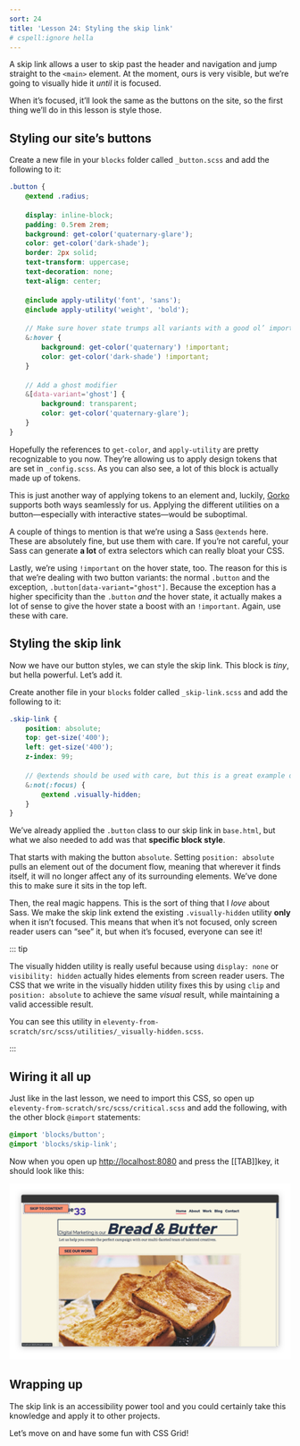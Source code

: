 ```yaml
---
sort: 24
title: 'Lesson 24: Styling the skip link'
# cspell:ignore hella
---
```


A skip link allows a user to skip past the header and navigation and jump straight to the `<main>` element. At the moment, ours is very visible, but we’re going to visually hide it _until_ it is focused.

When it’s focused, it’ll look the same as the buttons on the site, so the first thing we’ll do in this lesson is style those.

## Styling our site’s buttons

Create a new file in your `blocks` folder called `_button.scss` and add the following to it:

```scss
.button {
	@extend .radius;

	display: inline-block;
	padding: 0.5rem 2rem;
	background: get-color('quaternary-glare');
	color: get-color('dark-shade');
	border: 2px solid;
	text-transform: uppercase;
	text-decoration: none;
	text-align: center;

	@include apply-utility('font', 'sans');
	@include apply-utility('weight', 'bold');

	// Make sure hover state trumps all variants with a good ol’ important
	&:hover {
		background: get-color('quaternary') !important;
		color: get-color('dark-shade') !important;
	}

	// Add a ghost modifier
	&[data-variant='ghost'] {
		background: transparent;
		color: get-color('quaternary-glare');
	}
}
```

Hopefully the references to `get-color`, and `apply-utility` are pretty recognizable to you now. They’re allowing us to apply design tokens that are set in `_config.scss`. As you can also see, a lot of this block is actually made up of tokens.

This is just another way of applying tokens to an element and, luckily, [Gorko](https://github.com/hankchizljaw/gorko) supports both ways seamlessly for us. Applying the different utilities on a button—especially with interactive states—would be suboptimal.

A couple of things to mention is that we’re using a Sass `@extends` here. These are absolutely fine, but use them with care. If you’re not careful, your Sass can generate **a lot** of extra selectors which can really bloat your CSS.

Lastly, we’re using `!important` on the hover state, too. The reason for this is that we’re dealing with two button variants: the normal `.button` and the exception, `.button[data-variant="ghost"]`. Because the exception has a higher specificity than the `.button` _and_ the hover state, it actually makes a lot of sense to give the hover state a boost with an `!important`. Again, use these with care.

## Styling the skip link

Now we have our button styles, we can style the skip link. This block is _tiny_, but hella powerful. Let’s add it.

Create another file in your `blocks` folder called `_skip-link.scss` and add the following to it:

```scss
.skip-link {
	position: absolute;
	top: get-size('400');
	left: get-size('400');
	z-index: 99;

	// @extends should be used with care, but this is a great example of them being hella useful
	&:not(:focus) {
		@extend .visually-hidden;
	}
}
```

We’ve already applied the `.button` class to our skip link in `base.html`, but what we also needed to add was that **specific block style**.

That starts with making the button `absolute`. Setting `position: absolute` pulls an element out of the document flow, meaning that wherever it finds itself, it will no longer affect any of its surrounding elements. We’ve done this to make sure it sits in the top left.

Then, the real magic happens. This is the sort of thing that I _love_ about Sass. We make the skip link extend the existing `.visually-hidden` utility **only** when it isn’t focused. This means that when it’s not focused, only screen reader users can “see” it, but when it’s focused, everyone can see it!

::: tip

The visually hidden utility is really useful because using `display: none` or `visibility: hidden` actually hides elements from screen reader users. The CSS that we write in the visually hidden utility fixes this by using `clip` and `position: absolute` to achieve the same _visual_ result, while maintaining a valid accessible result.

You can see this utility in `eleventy-from-scratch/src/scss/utilities/_visually-hidden.scss`.

:::

## Wiring it all up

Just like in the last lesson, we need to import this CSS, so open up `eleventy-from-scratch/src/scss/critical.scss` and add the following, with the other block `@import` statements:

```scss
@import 'blocks/button';
@import 'blocks/skip-link';
```

Now when you open up <http://localhost:8080> and press the [[TAB]]key, it should look like this:

![The skip link showing on the top left corner](/images/courses/learn-eleventy-from-scratch/ss-skip-link.jpg)

## Wrapping up

The skip link is an accessibility power tool and you could certainly take this knowledge and apply it to other projects.

Let’s move on and have some fun with CSS Grid!
